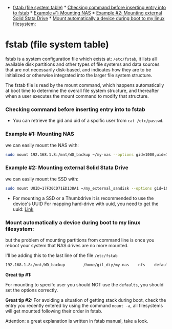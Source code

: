 <!--ts-->
   * [fstab (file system table)](#fstab-file-system-table)
         * [Checking command before inserting entry into to fstab](#checking-command-before-inserting-entry-into-to-fstab)
         * [Example #1: Mounting NAS](#example-1-mounting-nas)
         * [Example #2: Mounting external Solid Stata Drive](#example-2-mounting-external-solid-stata-drive)
         * [Mount automatically a device during boot to my linux filesystem:](#mount-automatically-a-device-during-boot-to-my-linux-filesystem)

<!-- Added by: gil_diy, at: Wed Dec  2 15:55:07 IST 2020 -->

<!--te-->



# fstab (file system table)
fstab is a system configuration file which exists at: `/etc/fstab`,
it lists all available disk partitions and other types of file systems and data
sources that are not necessarily disk-based, and indicates how they are to be initialized or otherwise integrated into the larger file system structure.

The fstab file is read by the mount command, which happens automatically at boot time to determine the overall file system structure, and thereafter when a user executes the mount command to modify that structure.

### Checking command before inserting entry into to fstab

* You can retrieve the gid and uid of a spcific user from `cat /etc/passwd`.

### Example #1: Mounting NAS

we can easily mount the NAS with:
```bash
sudo mount 192.168.1.8:/mnt/WD_backup ~/my-nas --options gid=1000,uid=1000,fmask=117,dmask=007
```

### Example #2: Mounting external Solid Stata Drive

we can easily mount the SSD with:
```bash
sudo mount UUID=17F30CD71ED138A1 ~/my_external_sandisk --options gid=1000,uid=1000,fmask=117,dmask=007
```

* For mounting a SSD or a Thumbdrive it is recommended to use the device's UUID
For mapping hard-drive with uuid, you need to get the uuid: [Link](https://linuxconfig.org/how-to-retrieve-and-change-partitions-universally-unique-identifier-uuid-on-linux)

### Mount automatically a device during boot to my linux filesystem:

but the problem of mounting partitions from command line is once you reboot your system that NAS drives are no more mounted.

I'll be adding this to the last line of the file `/etc/fstab`
```bash
192.168.1.8:/mnt/WD_backup        /home/gil_diy/my-nas    nfs    defaults   0 0
```

**Great tip #1:**

For mounting to specifc user you should NOT use the `defaults`, you should set the options correctly.


**Great tip #2:**
For avoiding a situation of getting stack during boot,
check the entry you recently entered by using the command `mount -a`, all filesystems will get mounted following their order in fstab.




Attention: a great explanation is written in fstab manual, take a look.



